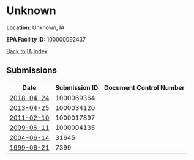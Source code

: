 # Unknown

**Location:** Unknown, IA

**EPA Facility ID:** 100000092437

[Back to IA Index](../../index.md)

## Submissions

| Date | Submission ID | Document Control Number |
|------|--------------|-------------------------|
| [2018-04-24](submissions/1000069364.md) | 1000069364 |  |
| [2013-04-25](submissions/1000034120.md) | 1000034120 |  |
| [2011-02-10](submissions/1000017897.md) | 1000017897 |  |
| [2009-06-11](submissions/1000004135.md) | 1000004135 |  |
| [2004-06-14](submissions/31645.md) | 31645 |  |
| [1999-06-21](submissions/7399.md) | 7399 |  |
